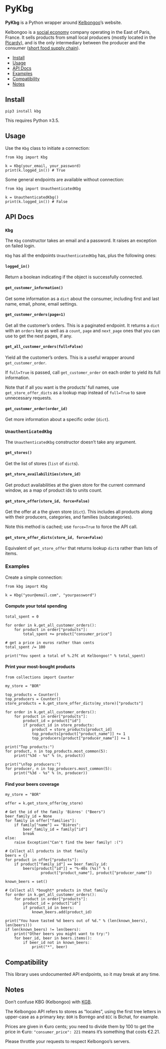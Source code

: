 # PyKbg

**PyKbg** is a Python wrapper around [Kelbongoo][]’s website.

[Kelbongoo]: https://www.kelbongoo.com

Kelbongoo is a [social economy][] company operating in the East of Paris,
France. It sells products from small local producers (mostly located in the
[Picardy][]), and is the only intermediary between the producer and the
consumer ([short food supply chain][sfsc]).

[Picardy]: https://en.wikipedia.org/wiki/Picardy
[sfsc]: https://en.wikipedia.org/wiki/Short_food_supply_chains
[social economy]: https://en.wikipedia.org/wiki/Social_economy

* [Install](#install)
* [Usage](#usage)
* [API Docs](#api-docs)
* [Examples](#examples)
* [Compatibility](#compatibility)
* [Notes](#notes)

## Install

```shell
pip3 install kbg
```

This requires Python ≥3.5.

## Usage
Use the `Kbg` class to initiate a connection:
```python3
from kbg import Kbg

k = Kbg(your_email, your_password)
print(k.logged_in()) # True
```

Some general endpoints are available without connection:
```python3
from kbg import UnauthenticatedKbg

k = UnauthenticatedKbg()
print(k.logged_in()) # False
```

## API Docs

### `Kbg`
The `Kbg` constructor takes an email and a password. It raises an exception on
failed login.

`Kbg` has all the endpoints `UnauthenticatedKbg` has, plus the following ones:

#### `logged_in()`
Return a boolean indicating if the object is successfully connected.

#### `get_customer_information()`
Get some information as a `dict` about the consumer, including first and last
name, email, phone, email settings.

#### `get_customer_orders(page=1)`
Get all the customer’s orders. This is a paginated endpoint. It returns a `dict` with an `orders` key as well as a `count`, `page` and `next_page` ones that you can use to get the next pages, if any.

#### `get_all_customer_orders(full=False)`
Yield all the customer’s orders. This is a useful wrapper around
`get_customer_order`.

If `full=True` is passed, call `get_customer_order` on each order to yield its
full information.

Note that if all you want is the products’ full names, use
`get_store_offer_dicts` as a lookup map instead of `full=True` to save
unnecessary requests.

#### `get_customer_order(order_id)`
Get more information about a specific order (`dict`).

### `UnauthenticatedKbg`
The `UnauthenticatedKbg` constructor doesn’t take any argument.

#### `get_stores()`
Get the list of stores (`list` of `dict`s).

#### `get_store_availabilities(store_id)`
Get product availabilities at the given store for the current command window,
as a map of product ids to units count.

#### `get_store_offer(store_id, force=False)`
Get the offer at a the given store (`dict`). This includes all products along
with their producers, categories, and families (subcategories).

Note this method is cached; use `force=True` to force the API call.

#### `get_store_offer_dicts(store_id, force=False)`
Equivalent of `get_store_offer` that returns lookup `dict`s rather than lists
of items.

### Examples
Create a simple connection:
```python3
from kbg import Kbg

k = Kbg("your@email.com", "yourpassword")
```

#### Compute your total spending
```python3
total_spent = 0

for order in k.get_all_customer_orders():
    for product in order["products"]:
        total_spent += product["consumer_price"]

# get a price in euros rather than cents
total_spent /= 100

print("You spent a total of %.2f€ at Kelbongoo!" % total_spent)
```

#### Print your most-bought products
```python3
from collections import Counter

my_store = "BOR"

top_products = Counter()
top_producers = Counter()
store_products = k.get_store_offer_dicts(my_store)["products"]

for order in k.get_all_customer_orders():
    for product in order["products"]:
        product_id = product["id"]
        if product_id in store_products:
            product = store_products[product_id]
            top_products[product["product_name"]] += 1
            top_producers[product["producer_name"]] += 1

print("Top products:")
for product, n in top_products.most_common(5):
    print("%3d - %s" % (n, product))

print("\nTop producers:")
for producer, n in top_producers.most_common(5):
    print("%3d - %s" % (n, producer))
```

#### Find your beers coverage
```python3
my_store = "BOR"

offer = k.get_store_offer(my_store)

# Get the id of the family 'Bières' ("Beers")
beer_family_id = None
for family in offer["families"]:
    if family["name"] == "Bières":
        beer_family_id = family["id"]
        break
else:
    raise Exception("Can't find the beer family! :(")

# Collect all products in that family
beers = {}
for product in offer["products"]:
    if product["family_id"] == beer_family_id:
        beers[product["id"]] = "%-40s (%s)" % (
                product["product_name"], product["producer_name"])

known_beers = set()

# Collect all *bought* products in that family
for order in k.get_all_customer_orders():
    for product in order["products"]:
        product_id = product["id"]
        if product_id in beers:
            known_beers.add(product_id)

print("You have tasted %d beers out of %d." % (len(known_beers), len(beers)))
if len(known_beers) != len(beers):
    print("Other beers you might want to try:")
    for beer_id, beer in beers.items():
        if beer_id not in known_beers:
            print("*", beer)
```

## Compatibility
This library uses undocumented API endpoints, so it may break at any time.

## Notes
Don’t confuse KBG (Kelbongoo) with [KGB](https://en.wikipedia.org/wiki/KGB).

The Kelbongoo API refers to stores as “locales”, using the first tree letters
in upper-case as a primary key: `BOR` is Borrégo and `BIC` is Bichat, for
example.

Prices are given in €uro cents; you need to divide them by 100 to get the
price in €uro: `"consumer_price": 221` means it’s something that costs €2.21.

Please throttle your requests to respect Kelbongoo’s servers.
